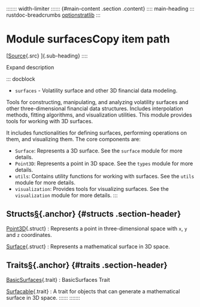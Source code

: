 ::::::: width-limiter
:::::: {#main-content .section .content}
:::: main-heading
::: rustdoc-breadcrumbs
[optionstratlib](../index.html)
:::

# Module surfacesCopy item path

[[Source](../../src/optionstratlib/surfaces/mod.rs.html#1-22){.src}
]{.sub-heading}
::::

Expand description

::: docblock
- `surfaces` - Volatility surface and other 3D financial data modeling.

Tools for constructing, manipulating, and analyzing volatility surfaces
and other three-dimensional financial data structures. Includes
interpolation methods, fitting algorithms, and visualization utilities.
This module provides tools for working with 3D surfaces.

It includes functionalities for defining surfaces, performing operations
on them, and visualizing them. The core components are:

- `Surface`: Represents a 3D surface. See the `surface` module for more
  details.
- `Point3D`: Represents a point in 3D space. See the `types` module for
  more details.
- `utils`: Contains utility functions for working with surfaces. See the
  `utils` module for more details.
- `visualization`: Provides tools for visualizing surfaces. See the
  `visualization` module for more details.
:::

## Structs[§](#structs){.anchor} {#structs .section-header}

[Point3D](struct.Point3D.html "struct optionstratlib::surfaces::Point3D"){.struct}
:   Represents a point in three-dimensional space with `x`, `y` and `z`
    coordinates.

[Surface](struct.Surface.html "struct optionstratlib::surfaces::Surface"){.struct}
:   Represents a mathematical surface in 3D space.

## Traits[§](#traits){.anchor} {#traits .section-header}

[BasicSurfaces](trait.BasicSurfaces.html "trait optionstratlib::surfaces::BasicSurfaces"){.trait}
:   BasicSurfaces Trait

[Surfacable](trait.Surfacable.html "trait optionstratlib::surfaces::Surfacable"){.trait}
:   A trait for objects that can generate a mathematical surface in 3D
    space.
::::::
:::::::

